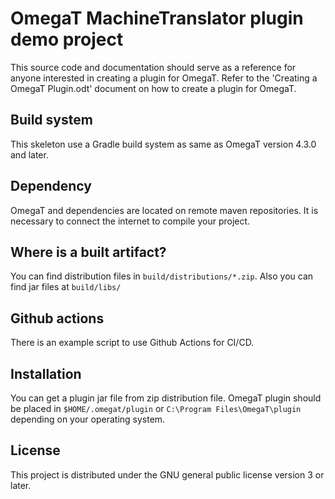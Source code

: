 # OmegaT MachineTranslator plugin demo project


This source code and documentation should serve as a reference for anyone interested in creating a plugin for OmegaT. 
Refer to the 'Creating a OmegaT Plugin.odt' document on how to create a plugin for OmegaT.

## Build system

This skeleton use a Gradle build system as same as OmegaT version 4.3.0 and later.

## Dependency

OmegaT and dependencies are located on remote maven repositories.
It is necessary to connect the internet to compile your project.

## Where is a built artifact?

You can find distribution files in `build/distributions/*.zip`.
Also you can find jar files at `build/libs/`

## Github actions

There is an example script to use Github Actions for CI/CD.


## Installation

You can get a plugin jar file from zip distribution file.
OmegaT plugin should be placed in `$HOME/.omegat/plugin` or `C:\Program Files\OmegaT\plugin`
depending on your operating system.

## License

This project is distributed under the GNU general public license version 3 or later.
